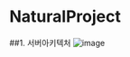 # NaturalProject

##1. 서버아키텍처
![image](https://github.com/thstmddns/NaturalProject/assets/97589704/552ce676-98fe-4638-9e8a-c98775fac987)
